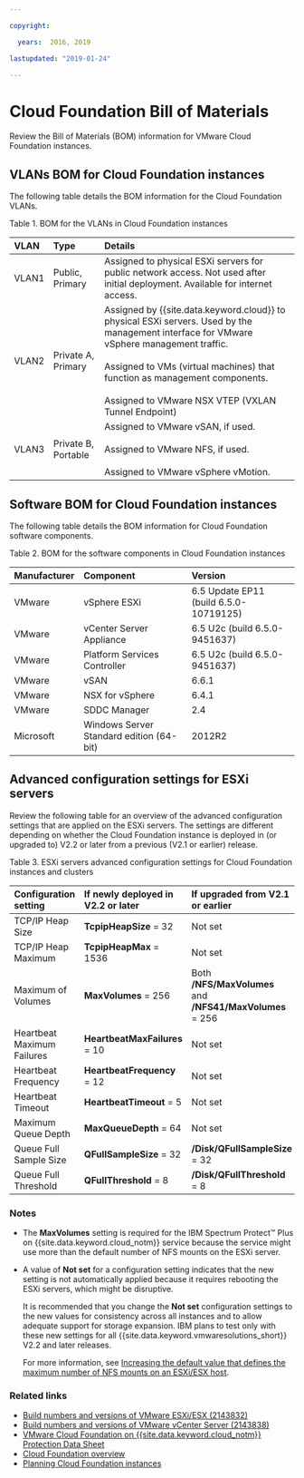 ```yaml
---

copyright:

  years:  2016, 2019

lastupdated: "2019-01-24"

---
```


# Cloud Foundation Bill of Materials

Review the Bill of Materials (BOM) information for VMware Cloud Foundation instances.

## VLANs BOM for Cloud Foundation instances

The following table details the BOM information for the Cloud Foundation VLANs.

Table 1. BOM for the VLANs in Cloud Foundation instances

| VLAN      | Type      | Details      |
|:----------|:----------|:-------------|
| VLAN1     | Public, Primary | Assigned to physical ESXi servers for public network access. Not used after initial deployment. Available for internet access. |
| VLAN2     | Private A, Primary | Assigned by {{site.data.keyword.cloud}} to physical ESXi servers. Used by the management interface for VMware vSphere management traffic.<br><br>Assigned to VMs (virtual machines) that function as management components.<br><br>Assigned to VMware NSX VTEP (VXLAN Tunnel Endpoint) |
| VLAN3     | Private B, Portable | Assigned to VMware vSAN, if used.<br><br>Assigned to VMware NFS, if used.<br><br>Assigned to VMware vSphere vMotion. |

## Software BOM for Cloud Foundation instances

The following table details the BOM information for Cloud Foundation software components.

Table 2. BOM for the software components in Cloud Foundation instances

| Manufacturer | Component                                | Version      |
|:-------------|:-----------------------------------------|:-------------|
| VMware       | vSphere ESXi                             | 6.5 Update EP11 (build 6.5.0-10719125) |
| VMware       | vCenter Server Appliance                 | 6.5 U2c (build 6.5.0-9451637) |
| VMware       | Platform Services Controller             | 6.5 U2c (build 6.5.0-9451637) |
| VMware       | vSAN                                     | 6.6.1        |
| VMware       | NSX for vSphere                          | 6.4.1        |
| VMware       | SDDC Manager                             | 2.4          |
| Microsoft    | Windows Server Standard edition (64-bit) | 2012R2       |

## Advanced configuration settings for ESXi servers

Review the following table for an overview of the advanced configuration settings that are applied on the ESXi servers. The settings are different depending on whether the Cloud Foundation instance is deployed in (or upgraded to) V2.2 or later from a previous (V2.1 or earlier) release.

Table 3. ESXi servers advanced configuration settings for Cloud Foundation instances and clusters

| Configuration setting | If newly deployed in V2.2 or later  | If upgraded from V2.1 or earlier |   
|:------------- |:------------- |:------------- |
| TCP/IP Heap Size | **TcpipHeapSize** = 32 | Not set |
| TCP/IP Heap Maximum | **TcpipHeapMax** = 1536 | Not set |  
| Maximum of Volumes | **MaxVolumes** = 256 | Both **/NFS/MaxVolumes** and **/NFS41/MaxVolumes** = 256 |  
| Heartbeat Maximum Failures | **HeartbeatMaxFailures** = 10 | Not set |  
| Heartbeat Frequency | **HeartbeatFrequency** = 12 | Not set |  
| Heartbeat Timeout | **HeartbeatTimeout** = 5 | Not set |
| Maximum Queue Depth | **MaxQueueDepth** = 64 | Not set |
| Queue Full Sample Size | **QFullSampleSize** = 32 | **/Disk/QFullSampleSize** = 32 |
| Queue Full Threshold | **QFullThreshold** = 8 | **/Disk/QFullThreshold** = 8 |

### Notes

* The **MaxVolumes** setting is required for the IBM Spectrum Protect&trade; Plus on {{site.data.keyword.cloud_notm}} service because the service might use more than the default number of NFS mounts on the ESXi server.
* A value of **Not set** for a configuration setting indicates that the new setting is not automatically applied because it requires rebooting the ESXi servers, which might be disruptive.

  It is recommended that you change the **Not set** configuration settings to the new values for consistency across all instances and to allow adequate support for storage expansion. IBM plans to test only with these new settings for all {{site.data.keyword.vmwaresolutions_short}} V2.2 and later releases.

  For more information, see [Increasing the default value that defines the maximum number of NFS mounts on an ESXi/ESX host](https://kb.vmware.com/s/article/2239).

### Related links

* [Build numbers and versions of VMware ESXi/ESX (2143832)](https://kb.vmware.com/s/article/2143832)
* [Build numbers and versions of VMware vCenter Server (2143838)](https://kb.vmware.com/s/article/2143838)
* [VMware Cloud Foundation on {{site.data.keyword.cloud_notm}} Protection Data Sheet](https://www.ibm.com/software/reports/compatibility/clarity-reports/report/html/softwareReqsForProduct?deliverableId=C87A0EC07E7311E6BA51E79BE9476040)
* [Cloud Foundation overview](/docs/services/vmwaresolutions/sddc?topic=vmware-solutions-cloud-foundation-overview)
* [Planning Cloud Foundation instances](/docs/services/vmwaresolutions/sddc?topic=vmware-solutions-requirements-and-planning-for-cloud-foundation-instances)
